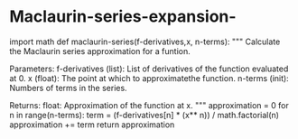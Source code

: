 # Maclaurin-series-expansion-

import math
def maclaurin-series(f-derivatives,x, n-terms):
  """
  Calculate the Maclaurin series approximation for a funtion.

  Parameters:
     f-derivatives (list): List of derivatives of the function evaluated at 0.
     x (float): The point at which to approximatethe function.
     n-terms (init): Numbers of terms in the series.

  Returns:
     float: Approximation of the function at x.
  """
  approximation = 0
  for n in range(n-terms):
     term = (f-derivatives[n] * (x** n)) / math.factorial(n)
     approximation += term
  return approximation
